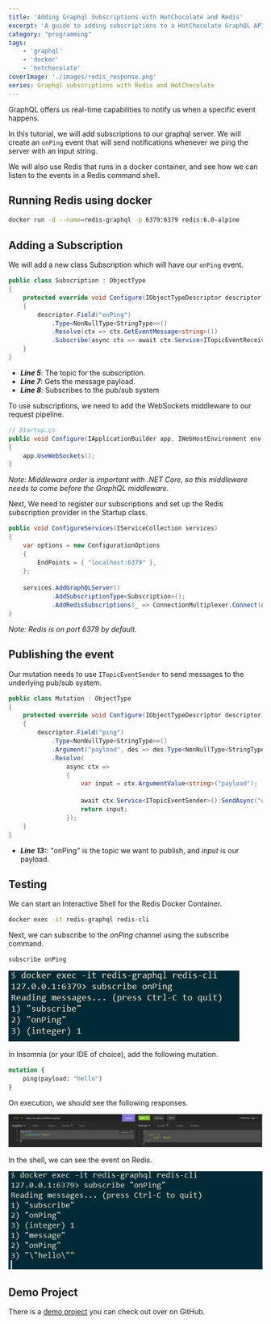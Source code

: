 ```yaml
---
title: 'Adding Graphql Subscriptions with HotChocolate and Redis'
excerpt: 'A guide to adding subscriptions to a HotChocolate GraphQL API with a Redis provider'
category: "programming"
tags:
    - 'graphql'
    - 'docker'
    - 'hotchocolate'
coverImage: './images/redis_response.png'
series: Graphql subscriptions with Redis and HotChocolate
---
```


GraphQL offers us real-time capabilities to notify us when a specific event happens.

In this tutorial, we will add subscriptions to our graphql server. We will create an `onPing` event that will send notifications whenever we ping the server with an input string.

We will also use Redis that runs in a docker container, and see how we can listen to the events in a Redis command shell.

## Running Redis using docker

```bash
docker run -d --name=redis-graphql -p 6379:6379 redis:6.0-alpine
```

## Adding a Subscription

We will add a new class Subscription which will have our `onPing` event.

```csharp
public class Subscription : ObjectType
{
    protected override void Configure(IObjectTypeDescriptor descriptor)
    {
        descriptor.Field("onPing")
            .Type<NonNullType<StringType>>()
            .Resolve(ctx => ctx.GetEventMessage<string>())
            .Subscribe(async ctx => await ctx.Service<ITopicEventReceiver>().SubscribeAsync<string, string>("onPing", ctx.RequestAborted));
    }
}
```

-   **_Line 5_**: The topic for the subscription.
-   **_Line 7_**: Gets the message payload.
-   **_Line 8_**: Subscribes to the pub/sub system

To use subscriptions, we need to add the WebSockets middleware to our request pipeline.

```csharp
// Startup.cs
public void Configure(IApplicationBuilder app, IWebHostEnvironment env)
{
    app.UseWebSockets();
}
```

_Note: Middleware order is important with .NET Core, so this middleware needs to come before the GraphQL middleware._

Next, We need to register our subscriptions and set up the Redis subscription provider in the Startup class.

```csharp
public void ConfigureServices(IServiceCollection services)
{
    var options = new ConfigurationOptions
    {
        EndPoints = { "localhost:6379" },
    };

    services.AddGraphQLServer()
            .AddSubscriptionType<Subscription>();
            .AddRedisSubscriptions(_ => ConnectionMultiplexer.Connect(options));
}
```

_Note: Redis is on port 6379 by default._

## Publishing the event

Our mutation needs to use `ITopicEventSender` to send messages to the underlying pub/sub system.

```csharp
public class Mutation : ObjectType
{
    protected override void Configure(IObjectTypeDescriptor descriptor)
    {
        descriptor.Field("ping")
            .Type<NonNullType<StringType>>()
            .Argument("payload", des => des.Type<NonNullType<StringType>>())
            .Resolve(
                async ctx =>
                {
                    var input = ctx.ArgumentValue<string>("payload");

                    await ctx.Service<ITopicEventSender>().SendAsync("onPing", input);
                    return input;
                });
    }
}
```

-   **_Line 13:_**: "onPing" is the topic we want to publish, and _input_ is our payload.

## Testing

We can start an Interactive Shell for the Redis Docker Container.

```bash
docker exec -it redis-graphql redis-cli
```

Next, we can subscribe to the _onPing_ channel using the subscribe command.

```bash
subscribe onPing
```

![Subscribing to the topic in an interactive shell for redis](./images/redis_docker_interactive_shell.png)

In Insomnia (or your IDE of choice), add the following mutation.

```graphql
mutation {
    ping(payload: "hello")
}
```

On execution, we should see the following responses.

![Mutation and response](./images/mutation.png)

In the shell, we can see the event on Redis.

![Event caught by Redis listener](./images/redis_response.png)

## Demo Project

There is a [demo project](https://github.com/AnkurSheel/HotChocolateSubscriptions) you can check out over on GitHub.
